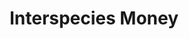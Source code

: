 ---
title: Interspecies Money
intro: >-
    Interspecies Money seeks to give wild animals, trees, and other species the ability to hold and spend money in a trusted and divisible way in order to improve their life outcomes.
        
        
    It makes no sense that the market economy puts money into ores, promissory notes, and blocks of computer code, but not into the continuance of rare, complex, and ancient life forms (regardless of how difficult this is).
section1:
    pre: Why Do We Need Interspecies Money?
    title: >-
        The biomass of wild animals
        has collapsed.
    body: >-
        The biomass of other species is collapsing; many species disappear without the world ever knowing they existed.
        
        
        The only economic value most nonhumans have is the value of their processed body parts; if money is memory, it holds no memory of the millions of other species with whom humans cohabit the planet.
        
        
        They have left little trace on the market economy precisely because no money has ever been held by them. Interspecies Money proposes to change that forever.
section2:
    pre: proposition
    title: We aim to  build a new financial marketplace in which other species and humans can exchange financial value.
    body: >-
        We give nonhumans and entire ecosystems the ability to hold and spend Interspecies Money.
        
        
        We aim to  build a new financial marketplace in which other species and humans can exchange financial value. We believe  a market in “life” will surpass and reshape the “carbon” market. Funds raised at planetary scale and directed accurately, equitably, and sustainably to help discover and protect other species.
        
        
        As we move into a world of artificial intelligences, Interspecies Money will seek to incentivise the preservation of biological intelligences. We believe our shared future will not just be AI but “BI” of other species and their knowledge and capabilities.
section3:
    pre: beginning
    body: >-
        The first pilot of Interspecies Money will seek to prove that nonhumans can receive hold and spend money based on their preferences. It will be delivered in Rwanda in 2024.
section4:
    pre: challenges
    steps:
        - >-
            Develop
            
            digital identity
        - >-
            Develop
            
            Interspecies
            
            Money
        - >-
            Develop
            
            Treasury
        - >-
            Develop Bank
            
            for Other Species
        - >-
            Species Survival
section5:
    body: >-
        Lorem ipsum dolor sit amet, consectetur adipiscing elit. Curabitur egestas sagittis turpis, a egestas lectus egestas id.
copyright: <year> © Interspecies Money Foundation
contact: Get in touch
credits: >-
    Design and development

    [Studio Folder](https://www.studiofolder.it/), [Angelo Semeraro](https://angelosemeraro.info)
more: Read more
---